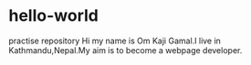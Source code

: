 # hello-world
practise repository
Hi my name is Om Kaji Gamal.I live in Kathmandu,Nepal.My aim is to become a webpage developer.
